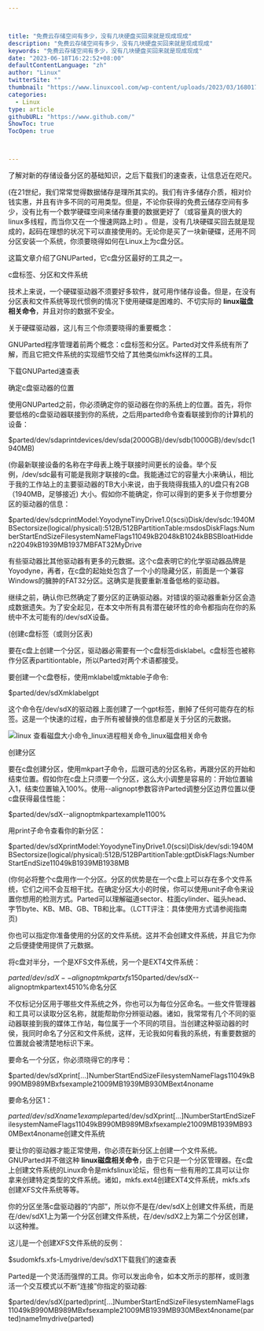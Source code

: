 ```yaml
---



title: "免费云存储空间有多少，没有几块硬盘买回来就是现成现成"
description: "免费云存储空间有多少，没有几块硬盘买回来就是现成现成"
keywords: "免费云存储空间有多少，没有几块硬盘买回来就是现成现成"
date: "2023-06-18T16:22:52+08:00"
defaultContentLanguage: "zh"
author: "Linux"
twitterSite: ""
thumbnail: "https://www.linuxcool.com/wp-content/uploads/2023/03/1680178521955_0.jpg"
categories:
  - Linux
type: article
githubURL: "https://www.github.com/"
ShowToc: true
TocOpen: true



---
```


了解对新的存储设备分区的基础知识，之后下载我们的速查表，让信息近在咫尺。

(在21世纪，我们常常觉得数据储存是理所其实的。我们有许多储存介质，相对价钱实惠，并且有许多不同的可用类型。但是，不论你获得的免费云储存空间有多少，没有比有一个数学硬碟空间来储存重要的数据更好了（或容量真的很大的linux多线程，而当你又在一个慢速网路上时) 。但是，没有几块硬碟买回去就是现成的，起码在理想的状况下可以直接使用的。无论你是买了一块新硬碟，还用不同分区安装一个系统，你须要晓得如何在Linux上为c盘分区。

这篇文章介绍了GNUParted，它c盘分区最好的工具之一。

c盘标签、分区和文件系统

技术上来说，一个硬碟驱动器不须要好多软件，就可用作储存设备。但是，在没有分区表和文件系统等现代惯例的情况下使用硬碟是困难的、不切实际的 **linux磁盘相关命令**，并且对你的数据不安全。

关于硬碟驱动器，这儿有三个你须要晓得的重要概念：

GNUParted程序管理着前两个概念：c盘标签和分区。Parted对文件系统有所了解，而且它把文件系统的实现细节交给了其他类似mkfs这样的工具。

下载GNUParted速查表

确定c盘驱动器的位置

使用GNUParted之前，你必须确定你的驱动器在你的系统上的位置。首先，将你要低格的c盘驱动器联接到你的系统，之后用parted命令查看联接到你的计算机的设备：

$parted/dev/sdaprintdevices/dev/sda(2000GB)/dev/sdb(1000GB)/dev/sdc(1940MB)

(你最新联接设备的名称在字母表上晚于联接时间更长的设备。举个反例，/dev/sdc最有可能是我刚才联接的c盘。我能通过它的容量大小来确认，相比于我的工作站上的主要驱动器的TB大小来说，由于我晓得我插入的U盘只有2GB（1940MB，足够接近) 大小。假如你不能确定，你可以得到的更多关于你想要分区的驱动器的信息：

$parted/dev/sdcprintModel:YoyodyneTinyDrive1.0(scsi)Disk/dev/sdc:1940MBSectorsize(logical/physical):512B/512BPartitionTable:msdosDiskFlags:NumberStartEndSizeFilesystemNameFlags11049kB2048kB1024kBBSBloatHidden22049kB1939MB1937MBFAT32MyDrive

有些驱动器比其他驱动器有更多的元数据。这个c盘表明它的化学驱动器品牌是Yoyodyne，再者，在c盘的起始处包含了一个小的隐藏分区，前面是一个兼容Windows的臃肿的FAT32分区。这确实是我要重新准备低格的驱动器。

继续之前，确认你已然确定了要分区的正确驱动器。对错误的驱动器重新分区会造成数据遗失。为了安全起见，在本文中所有具有潜在破环性的命令都指向在你的系统中不太可能有的/dev/sdX设备。

(创建c盘标签（或则分区表) 

要在c盘上创建一个分区，驱动器必需要有一个c盘标签disklabel。c盘标签也被称作分区表partitiontable，所以Parted对两个术语都接受。

要创建一个c盘卷标，使用mklabel或mktable子命令:

$parted/dev/sdXmklabelgpt

这个命令在/dev/sdX的驱动器上面创建了一个gpt标签，删掉了任何可能存在的标签。这是一个快速的过程，由于所有被替换的信息都是关于分区的元数据。

![linux 查看磁盘大小命令_linux进程相关命令_linux磁盘相关命令](https://www.linuxcool.com/wp-content/uploads/2023/03/1680178521955_0.jpg)

创建分区

要在c盘创建分区，使用mkpart子命令，后跟可选的分区名称，再跟分区的开始和结束位置。假如你在c盘上只须要一个分区，这么大小调整是容易的：开始位置输入1，结束位置输入100%。使用--alignopt参数容许Parted调整分区边界位置以便c盘获得最佳性能：

$parted/dev/sdX--alignoptmkpartexample1100%

用print子命令查看你的新分区：

$parted/dev/sdXprintModel:YoyodyneTinyDrive1.0(scsi)Disk/dev/sdi:1940MBSectorsize(logical/physical):512B/512BPartitionTable:gptDiskFlags:NumberStartEndSize11049kB1939MB1938MB

(你何必将整个c盘用作一个分区。分区的优势是在一个c盘上可以存在多个文件系统，它们之间不会互相干扰。在确定分区大小的时侯，你可以使用unit子命令来设置你想用的检测方式。Parted可以理解磁道sector、柱面cylinder、磁头head、字节byte、KB、MB、GB、TB和比率。（LCTT评注：具体使用方式请参阅指南页) 

你也可以指定你准备使用的分区的文件系统。这并不会创建文件系统，并且它为你之后便捷使用提供了元数据。

将c盘对半分，一个是XFS文件系统，另一个是EXT4文件系统：

$parted/dev/sdX--alignoptmkpartxfs150%$parted/dev/sdX--alignoptmkpartext4510%命名分区

不仅标记分区用于哪些文件系统之外，你也可以为每位分区命名。一些文件管理器和工具可以读取分区名称，就能帮助你分辨驱动器。诸如，我常常有几个不同的驱动器联接到我的媒体工作站，每位属于一个不同的项目。当创建这种驱动器的时侯，我同时命名了分区和文件系统，这样，无论我如何看我的系统，有重要数据的位置就会被清楚地标识下来。

要命名一个分区，你必须晓得它的序号：

$parted/dev/sdXprint[…]NumberStartEndSizeFilesystemNameFlags11049kB990MB989MBxfsexample21009MB1939MB930MBext4noname

要命名分区1：

$parted/dev/sdXname1example$parted/dev/sdXprint[…]NumberStartEndSizeFilesystemNameFlags11049kB990MB989MBxfsexample21009MB1939MB930MBext4noname创建文件系统

要让你的驱动器才能正常使用，你必须在新分区上创建一个文件系统。GNUParted并不做这种 **linux磁盘相关命令**，由于它只是一个分区管理器。在c盘上创建文件系统的Linux命令是mkfslinux论坛，但也有一些有用的工具可以让你拿来创建特定类型的文件系统。诸如，mkfs.ext4创建EXT4文件系统，mkfs.xfs创建XFS文件系统等等。

你的分区坐落c盘驱动器的“内部”，所以你不是在/dev/sdX上创建文件系统，而是在/dev/sdX1上为第一个分区创建文件系统，在/dev/sdX2上为第二个分区创建，以这种推。

这儿是一个创建XFS文件系统的反例：

$sudomkfs.xfs-Lmydrive/dev/sdX1下载我们的速查表

Parted是一个灵活而强悍的工具。你可以发出命令，如本文所示的那样，或则激活一个交互模式以不断“连接”你指定的驱动器:

$parted/dev/sdX(parted)print[…]NumberStartEndSizeFilesystemNameFlags11049kB990MB989MBxfsexample21009MB1939MB930MBext4noname(parted)name1mydrive(parted)